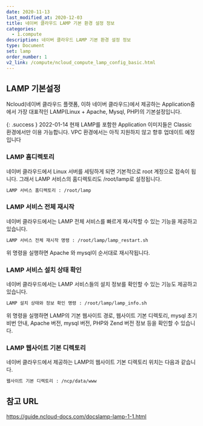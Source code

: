 ```yaml
---
date: 2020-11-13
last_modified_at: 2020-12-03
title: 네이버 클라우드 LAMP 기본 환경 설정 정보
categories:
  - 1.compute
description: 네이버 클라우드 LAMP 기본 환경 설정 정보
type: Document
set: lamp
order_number: 1
v2_link: /compute/ncloud_compute_lamp_config_basic.html
---
```


## LAMP 기본설정

Ncloud(네이버 클라우드 플랫폼, 이하 네이버 클라우드)에서 제공하는 Application중에서 가장 대표적인 LAMP(Linux + Apache, Mysql, PHP)의 기본설정입니다.

{: .success }
2022-01-14 현재 LAMP를 포함한 Application 이미지들은 Classic 환경에서만 이용 가능합니다.  VPC 환경에서는 아직 지원하지 않고 향후 업데이트 예정입니다

### LAMP 홈디렉토리
네이버 클라우드에서 Linux 서버를 세팅하게 되면 기본적으로 root 계정으로 접속이 됩니다.
그래서 LAMP 서비스의 홈디렉토리도 /root/lamp로 설정됩니다. 

``` bash
LAMP 서비스 홈디렉토리 : /root/lamp
```

### LAMP 서비스 전체 재시작
네이버 클라우드에서는 LAMP 전체 서비스를 빠르게 재시작할 수 있는 기능을 제공하고 있습니다.

``` bash
LAMP 서비스 전체 재시작 명령 : /root/lamp/lamp_restart.sh
```

위 명령을 실행하면 Apache 와 mysql이 순서대로 재시작됩니다.


### LAMP 서비스 설치 상태 확인
네이버 클라우드에서는 LAMP 서비스들의 설치 정보를 확인할 수 있는 기능도 제공하고 있습니다.

``` bash
LAMP 설치 상태와 정보 확인 명령 : /root/lamp/lamp_info.sh
```

위 명령을 실행하면 LAMP의 기본 웹사이트 경로, 웹사이트 기본 디렉토리, mysql 초기 비번 안내, Apache 버전, mysql 버전, PHP와 Zend 버전 정보 등을 확인할 수 있습니다.



### LAMP 웹사이트 기본 디렉토리 
네이버 클라우드에서 제공하는 LAMP의 웹사이트 기본 디렉토리 위치는 다음과 같습니다.

``` bash
웹사이트 기본 디렉토리 : /ncp/data/www
```


## 참고 URL
<a href="https://guide.ncloud-docs.com/docs/lamp-lamp-1-1" target="_blank" style="word-break:break-all;">https://guide.ncloud-docs.com/docslamp-lamp-1-1.html</a>
